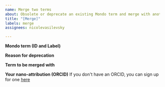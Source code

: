 ```yaml
---
name: Merge two terms
about: Obsolete or deprecate an existing Mondo term and merge with another Mondo term
title: "[Merge]"
labels: merge
assignees: nicolevasilevsky

---
```


**Mondo term (ID and Label)**


**Reason for deprecation**


**Term to be merged with**

**Your nano-attribution (ORCID)**
If you don't have an ORCID, you can sign up for one [here](https://orcid.org/)
